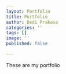 ```yaml
---
layout: Portfolio
title: Portfolio
author: Dedi Prakasa
categories: ''
tags: []
image: ''
published: false

---
```

These are my portfolio